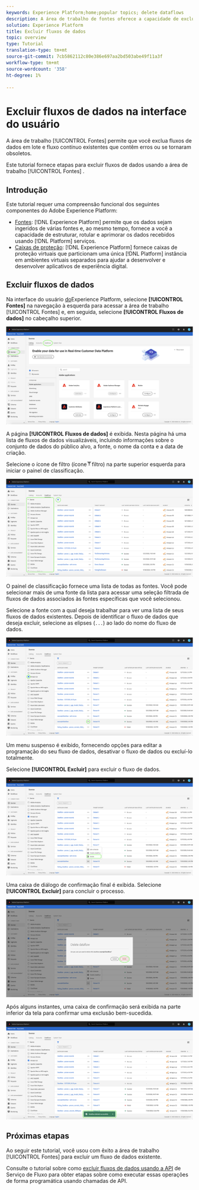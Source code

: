```yaml
---
keywords: Experience Platform;home;popular topics; delete dataflows
description: A área de trabalho de fontes oferece a capacidade de excluir fluxos de dados em lote e em fluxo contínuo existentes que contenham erros ou se tenham tornado obsoletos.
solution: Experience Platform
title: Excluir fluxos de dados
topic: overview
type: Tutorial
translation-type: tm+mt
source-git-commit: 7cb5862112c80e386e697aa2bd503abe49f11a3f
workflow-type: tm+mt
source-wordcount: '358'
ht-degree: 1%

---
```



# Excluir fluxos de dados na interface do usuário

A área de trabalho [!UICONTROL Fontes] permite que você exclua fluxos de dados em lote e fluxo contínuo existentes que contêm erros ou se tornaram obsoletos.

Este tutorial fornece etapas para excluir fluxos de dados usando a área de trabalho [!UICONTROL Fontes] .

## Introdução

Este tutorial requer uma compreensão funcional dos seguintes componentes do Adobe Experience Platform:

- [Fontes](../../home.md): [!DNL Experience Platform] permite que os dados sejam ingeridos de várias fontes e, ao mesmo tempo, fornece a você a capacidade de estruturar, rotular e aprimorar os dados recebidos usando [!DNL Platform] serviços.
- [Caixas de proteção](../../../sandboxes/home.md): [!DNL Experience Platform] fornece caixas de proteção virtuais que particionam uma única [!DNL Platform] instância em ambientes virtuais separados para ajudar a desenvolver e desenvolver aplicativos de experiência digital.

## Excluir fluxos de dados

Na interface do usuário [do](https://platform.adobe.com)Experience Platform, selecione **[!UICONTROL Fontes]** na navegação à esquerda para acessar a área de trabalho [!UICONTROL Fontes] e, em seguida, selecione **[!UICONTROL Fluxos de dados]** no cabeçalho superior.

![catálogo](../../images/tutorials/delete/catalog.png)

A página **[!UICONTROL Fluxos de dados]** é exibida. Nesta página há uma lista de fluxos de dados visualizáveis, incluindo informações sobre o conjunto de dados do público alvo, a fonte, o nome da conta e a data de criação.

Selecione o ícone de filtro (ícone![de](../../images/tutorials/delete/filter.png)filtro) na parte superior esquerda para iniciar o painel de classificação.

![fluxo de dados](../../images/tutorials/delete/dataflows.png)

O painel de classificação fornece uma lista de todas as fontes. Você pode selecionar mais de uma fonte da lista para acessar uma seleção filtrada de fluxos de dados associados às fontes específicas que você selecionou.

Selecione a fonte com a qual deseja trabalhar para ver uma lista de seus fluxos de dados existentes. Depois de identificar o fluxo de dados que deseja excluir, selecione as elipses (`...`) ao lado do nome do fluxo de dados.

![dataflows-filter](../../images/tutorials/delete/dataflows-filter.png)

Um menu suspenso é exibido, fornecendo opções para editar a programação do seu fluxo de dados, desativar o fluxo de dados ou excluí-lo totalmente.

Selecione **[!UICONTROL Excluir]** para excluir o fluxo de dados.

![delete](../../images/tutorials/delete/delete.png)

Uma caixa de diálogo de confirmação final é exibida. Selecione **[!UICONTROL Excluir]** para concluir o processo.

![confirmar](../../images/tutorials/delete/confirm.png)

Após alguns instantes, uma caixa de confirmação será exibida na parte inferior da tela para confirmar uma exclusão bem-sucedida.

![confirmado](../../images/tutorials/delete/confirmed.png)

## Próximas etapas

Ao seguir este tutorial, você usou com êxito a área de trabalho [!UICONTROL Fontes] para excluir um fluxo de dados existente.

Consulte o tutorial sobre como [excluir fluxos de dados usando a API](../../tutorials/api/delete-dataflows.md) de Serviço de Fluxo para obter etapas sobre como executar essas operações de forma programática usando chamadas de API.